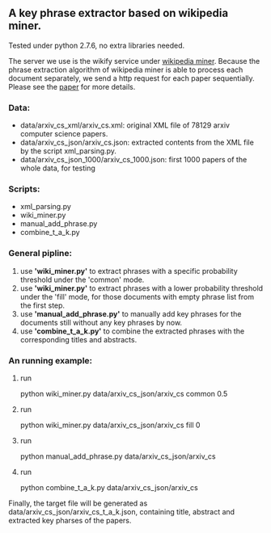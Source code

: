 ## A key phrase extractor based on wikipedia miner.

Tested under python 2.7.6, no extra libraries needed.

The server we use is the wikify service under [wikipedia miner](http://wikipedia-miner.cms.waikato.ac.nz/services/). Because the phrase extraction algorithm of wikipedia miner is able to process each document separately, we send a http request for each paper sequentially. Please see the [paper](http://citeseerx.ist.psu.edu/viewdoc/download?doi=10.1.1.178.2266&rep=rep1&type=pdf) for more details.

### Data:
 - data/arxiv_cs_xml/arxiv_cs.xml: original XML file of 78129 arxiv computer science papers.
 - data/arxiv_cs_json/arxiv_cs.json: extracted contents from the XML file by the script xml_parsing.py.
 - data/arxiv_cs_json_1000/arxiv_cs_1000.json: first 1000 papers of the whole data, for testing

### Scripts:
 - xml_parsing.py
 - wiki_miner.py
 - manual_add_phrase.py
 - combine_t_a_k.py

### General pipline:
1. use **'wiki_miner.py'** to extract phrases with a specific probability threshold under the 'common' mode.
2. use **'wiki_miner.py'** to extract phrases with a lower probability threshold under the 'fill' mode, for those documents with empty phrase list from the first step.
3. use **'manual_add_phrase.py'** to manually add key phrases for the documents still without any key phrases by now.
4. use **'combine_t_a_k.py'** to combine the extracted phrases with the corresponding titles and abstracts.

### An running example:
1. run 

    python wiki_miner.py data/arxiv_cs_json/arxiv_cs common 0.5

2. run

    python wiki_miner.py data/arxiv_cs_json/arxiv_cs fill 0

3. run

    python manual_add_phrase.py data/arxiv_cs_json/arxiv_cs

4. run

    python combine_t_a_k.py data/arxiv_cs_json/arxiv_cs

Finally, the target file will be generated as data/arxiv_cs_json/arxiv_cs_t_a_k.json, containing title, abstract and extracted key pharses of the papers.

